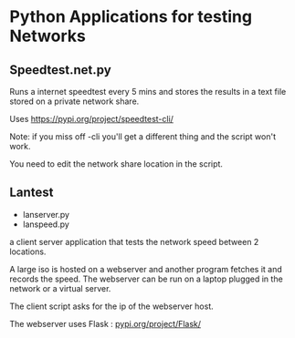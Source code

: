 # Python Applications for testing Networks

## Speedtest.net.py

Runs a internet speedtest every 5 mins and stores the results in a text file stored on a private network share. 

Uses https://pypi.org/project/speedtest-cli/

Note: if you  miss off -cli you'll get a different thing and the script won't work. 

You need to edit the network share location in the script. 

## Lantest

- lanserver.py
- lanspeed.py

a client server application that tests the network speed between 2 locations. 

A large iso is hosted on a webserver and another program fetches it and records the speed. The webserver can be run on a laptop plugged in the network or a virtual server. 

The client script asks for the ip of the webserver host. 

The webserver uses Flask : [pypi.org/project/Flask/](https://pypi.org/project/Flask/)
